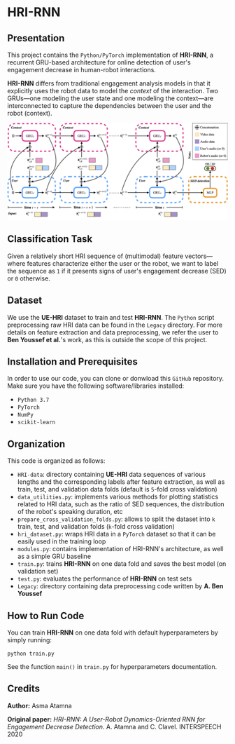 # HRI-RNN
## Presentation
This project contains the `Python/PyTorch` implementation of **HRI-RNN**, a recurrent GRU-based architecture for online detection of user's engagement decrease in human-robot interactions.

**HRI-RNN** differs from traditional engagement analysis models in that it explicitly uses the robot data to model the *context* of the interaction. Two GRUs—one modeling the user state and one modeling the context—are interconnected to capture the dependencies between the user and the robot (context).

![Architecture](Architecture.png)

## Classification Task
Given a relatively short HRI sequence of (multimodal) feature vectors—where features characterize either the user or the robot, we want to label the sequence as `1` if it presents signs of user's engagement decrease (SED) or `0` otherwise.

## Dataset
We use the **UE-HRI** dataset to train and test **HRI-RNN**. The `Python` script preprocessing raw HRI data can be found in the `Legacy` directory. For more details on feature extraction and data preprocessing, we refer the user to **Ben Youssef et al.**'s work, as this is outside the scope of this project.

## Installation and Prerequisites
In order to use our code, you can clone or donwload this `GitHub` repository. Make sure you have the following software/libraries installed:
- `Python 3.7`
- `PyTorch`
- `NumPy`
- `scikit-learn`

## Organization
This code is organized as follows:
- `HRI-data`: directory containing **UE-HRI** data sequences of various lengths and the corresponding labels after feature extraction, as well as train, test, and validation data folds (default is `5`-fold cross validation)
- `data_utilities.py`: implements various methods for plotting statistics related to HRI data, such as the ratio of SED sequences, the distribution of the robot's speaking duration, etc
- `prepare_cross_validation_folds.py`: allows to split the dataset into `k` train, test, and validation folds (`k`-fold cross validation)
- `hri_dataset.py`: wraps HRI data in a `PyTorch` dataset so that it can be easily used in the training loop
- `modules.py`: contains implementation of HRI-RNN's architecture, as well as a simple GRU baseline
- `train.py`: trains **HRI-RNN** on one data fold and saves the best model (on validation set)
- `test.py`: evaluates the performance of **HRI-RNN** on test sets
- `Legacy`: directory containing data preprocessing code written by **A. Ben Youssef**

## How to Run Code
You can train **HRI-RNN** on one data fold with default hyperparameters by simply running:
```
python train.py 
```
See the function `main()` in `train.py` for hyperparameters documentation.

## Credits
**Author:** Asma Atamna

**Original paper:** *HRI-RNN: A User-Robot Dynamics-Oriented RNN for Engagement Decrease Detection*. A. Atamna and C. Clavel. INTERSPEECH 2020
